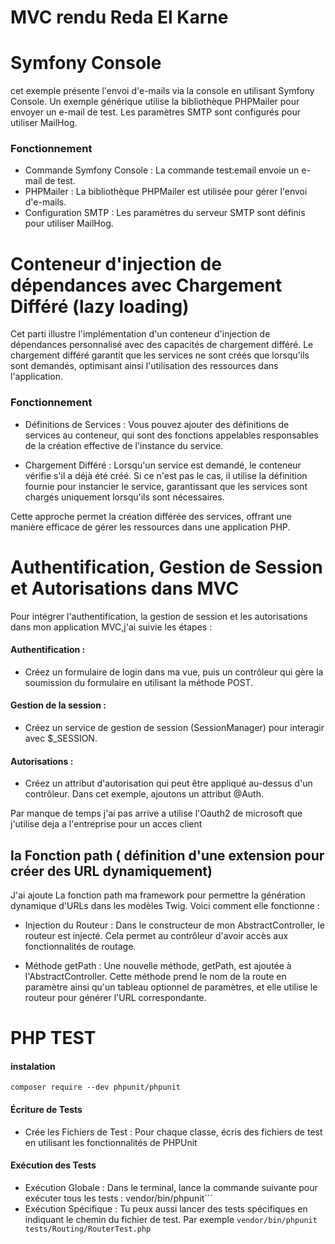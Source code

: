 # MVC rendu Reda El Karne
# Symfony Console
cet exemple  présente l'envoi d'e-mails via la console en utilisant Symfony Console. Un exemple générique utilise la bibliothèque PHPMailer pour envoyer un e-mail de test. Les paramètres SMTP sont configurés pour utiliser MailHog.
### Fonctionnement 
 - Commande Symfony Console : La commande test:email envoie un e-mail de test.
 - PHPMailer : La bibliothèque PHPMailer est utilisée pour gérer l'envoi d'e-mails.
 - Configuration SMTP : Les paramètres du serveur SMTP sont définis pour utiliser MailHog.

# Conteneur d'injection de dépendances avec Chargement Différé (lazy loading)
Cet parti illustre l'implémentation d'un conteneur d'injection de dépendances personnalisé avec des capacités de chargement différé. Le chargement différé garantit que les services ne sont créés que lorsqu'ils sont demandés, optimisant ainsi l'utilisation des ressources dans l'application.
### Fonctionnement 
- Définitions de Services : Vous pouvez ajouter des définitions de services au conteneur, qui sont des fonctions appelables responsables de la création effective de l'instance du service.

- Chargement Différé : Lorsqu'un service est demandé, le conteneur vérifie s'il a déjà été créé. Si ce n'est pas le cas, il utilise la définition fournie pour instancier le service, garantissant que les services sont chargés uniquement lorsqu'ils sont nécessaires.

Cette approche permet la création différée des services, offrant une manière efficace de gérer les ressources dans une application PHP.

# Authentification, Gestion de Session et Autorisations dans MVC
Pour intégrer l'authentification, la gestion de session et les autorisations dans mon application MVC,j'ai suivie les étapes :
#### Authentification :

- Créez un formulaire de login dans ma vue, puis un contrôleur qui gère la soumission du formulaire en utilisant la méthode POST.
#### Gestion de la session :

- Créez un service de gestion de session (SessionManager) pour interagir avec $_SESSION.
#### Autorisations :

- Créez un attribut d'autorisation qui peut être appliqué au-dessus d'un contrôleur. Dans cet exemple, ajoutons un attribut @Auth.

Par manque de temps j'ai pas arrive a utilise l'Oauth2 de microsoft que j'utilise deja a l'entreprise pour un acces client 
## la Fonction path ( définition d'une extension pour créer des URL dynamiquement)
J'ai ajoute La fonction path ma framework pour permettre la génération dynamique d'URLs dans les modèles Twig. Voici comment elle fonctionne :
- Injection du Routeur : Dans le constructeur de mon AbstractController, le routeur est injecté. Cela permet au contrôleur d'avoir accès aux fonctionnalités de routage.

- Méthode getPath : Une nouvelle méthode, getPath, est ajoutée à l'AbstractController. Cette méthode prend le nom de la route en paramètre ainsi qu'un tableau optionnel de paramètres, et elle utilise le routeur pour générer l'URL correspondante.
# PHP TEST 
#### instalation 
```composer require --dev phpunit/phpunit```
#### Écriture de Tests
- Crée les Fichiers de Test : Pour chaque classe, écris des fichiers de test en utilisant les fonctionnalités de PHPUnit
 #### Exécution des Tests
- Exécution Globale : Dans le terminal, lance la commande suivante pour exécuter tous les tests :
vendor/bin/phpunit```
- Exécution Spécifique : Tu peux aussi lancer des tests spécifiques en indiquant le chemin du fichier de test. Par exemple 
```vendor/bin/phpunit tests/Routing/RouterTest.php```



































